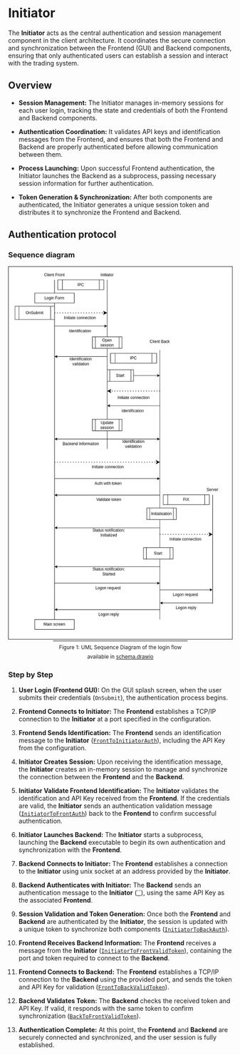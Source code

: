 # Initiator

The **Initiator** acts as the central authentication and session management component in the client architecture.
It coordinates the secure connection and synchronization between the Frontend (GUI) and Backend components, ensuring that only authenticated users can establish a session and interact with the trading system.

## Overview

- **Session Management:**
  The Initiator manages in-memory sessions for each user login, tracking the state and credentials of both the Frontend and Backend components.

- **Authentication Coordination:**
  It validates API keys and identification messages from the Frontend, and ensures that both the Frontend and Backend are properly authenticated before allowing communication between them.

- **Process Launching:**
  Upon successful Frontend authentication, the Initiator launches the Backend as a subprocess, passing necessary session information for further authentication.

- **Token Generation & Synchronization:**
  After both components are authenticated, the Initiator generates a unique session token and distributes it to synchronize the Frontend and Backend.

## Authentication protocol

### Sequence diagram

<div align="center">
  <img src="./asset/auth-protocol.png" alt="Sequence Diagram" width="600"/>
  <br/>
  <hr style="width:60%;margin:auto;"/>
  <sub>Figure 1: UML Sequence Diagram of the login flow</sub>
  <br/>
  <sub>available in <a href="../../schema.drawio">schema.drawio</a></sub>
</div>

### Step by Step

1. **User Login (Frontend GUI):**
   On the GUI splash screen, when the user submits their credentials (`OnSubmit`), the authentication process begins.

2. **Frontend Connects to Initiator:**
   The **Frontend** establishes a TCP/IP connection to the **Initiator** at a port specified in the configuration.

3. **Frontend Sends Identification:**
   The **Frontend** sends an identification message to the **Initiator** ([`FrontToInitiatorAuth`](../shared/IPC/README.md#L16)), including the API Key from the configuration.

4. **Initiator Creates Session:**
   Upon receiving the identification message, the **Initiator** creates an in-memory session to manage and synchronize the connection between the **Frontend** and the **Backend**.

5. **Initiator Validate Frontend Identification:**
   The **Initiator** validates the identification and API Key received from the **Frontend**. If the credentials are valid, the **Initiator** sends an authentication validation message ([`InitiatorToFrontAuth`](../shared/IPC/README.md#L28)) back to the **Frontend** to confirm successful authentication.

6. **Initiator Launches Backend:**
   The **Initiator** starts a subprocess, launching the **Backend** executable to begin its own authentication and synchronization with the **Frontend**.

7. **Backend Connects to Initiator:**
     The **Frontend** establishes a connection to the **Initiator** using unix socket at an address provided by the **Initiator**.

8. **Backend Authenticates with Initiator:**
   The **Backend** sends an authentication message to the **Initiator** ([``](../shared/IPC/README.md#L40)), using the same API Key as the associated **Frontend**.

9. **Session Validation and Token Generation:**
   Once both the **Frontend** and **Backend** are authenticated by the **Initiator**, the session is updated with a unique token to synchronize both components ([`InitiatorToBackAuth`](../shared/IPC/README.md#L53)).

10. **Frontend Receives Backend Information:**
   The **Frontend** receives a message  from the **Initiator** ([`InitiatorToFrontValidToken`](../shared/IPC/README.md#L70)), containing the port and token required to connect to the **Backend**.

11. **Frontend Connects to Backend:**
   The **Frontend** establishes a TCP/IP connection to the **Backend** using the provided port, and sends the token and API Key for validation ([`FrontToBackValidToken`](../shared/IPC/README.md#L83)).

12. **Backend Validates Token:**
    The **Backend** checks the received token and API Key. If valid, it responds with the same token to confirm synchronization ([`BackToFrontValidToken`](../shared/IPC/README.md#L96)).

13. **Authentication Complete:**
    At this point, the **Frontend** and **Backend** are securely connected and synchronized, and the user session is fully established.